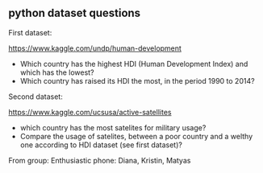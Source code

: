 
## python dataset questions

First dataset: 

https://www.kaggle.com/undp/human-development
*	Which country has the highest HDI (Human Development Index) and which has the lowest? 
* Which country has raised its HDI the most, in the period 1990 to 2014?

Second dataset: 

https://www.kaggle.com/ucsusa/active-satellites
* which country has the most satelites for military usage?
* Compare the usage of satelites, between a poor country and a welthy one according to HDI dataset (see first dataset)?

From group: Enthusiastic phone: Diana, Kristin, Matyas


